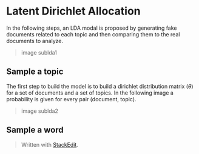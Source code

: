 # Latent Dirichlet Allocation

In the following steps, an LDA modal is proposed by generating fake documents related to each topic and then comparing them to the real documents to analyze.

> image sublda1

## Sample a topic

The first step to build the model is to build a dirichlet distribution matrix ($\theta$) for a set of documents and a set of topics. In the following image a probability is given for every pair (document, topic).

> image sublda2

## Sample a word



> Written with [StackEdit](https://stackedit.io/).
<!--stackedit_data:
eyJoaXN0b3J5IjpbLTEyOTM2OTQxOTNdfQ==
-->